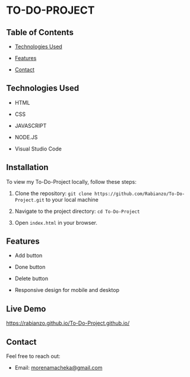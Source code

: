 # TO-DO-PROJECT

## Table of Contents

- [Technologies Used](#technologies-used)

- [Features](#features)

- [Contact](#contact)

 

## Technologies Used

- HTML

- CSS

- JAVASCRIPT

- NODE.JS

- Visual Studio Code

 

## Installation

To view my To-Do-Project locally, follow these steps:

1. Clone the repository: `git clone https://github.com/Rabianzo/To-Do-Project.git` to your local machine

2. Navigate to the project directory: `cd To-Do-Project`

3. Open `index.html` in your browser.

 

## Features

- Add button

- Done button

- Delete button

- Responsive design for mobile and desktop


 
## Live Demo
 
https://rabianzo.github.io/To-Do-Project.github.io/



## Contact

Feel free to reach out:

- Email: morenamacheka@gmail.com

